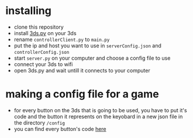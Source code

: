 
# installing

- clone this repository
- install [3ds.py](https://github.com/vbe0201/3DS.py) on your 3ds
- rename ``controllerClient.py`` to ``main.py``
- put the ip and host you want to use in ``serverConfig.json`` and ``controllerConfig.json``
- start ``server.py`` on your computer and choose a config file to use
- connect your 3ds to wifi
- open 3ds.py and wait untill it connects to your computer

# making a config file for a game

- for every button on the 3ds that is going to be used, you have to put it's code and the button it represents on the keyobard in a new json file in the directory ``/config``
- you can find every button's code [here](https://libctru.devkitpro.org/hid_8h.html)

